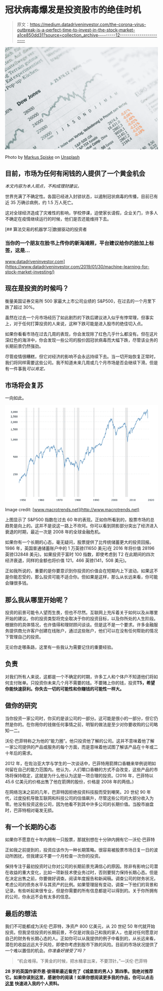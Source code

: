 # 冠状病毒爆发是投资股市的绝佳时机

> 原文：<https://medium.datadriveninvestor.com/the-corona-virus-outbreak-is-a-perfect-time-to-invest-in-the-stock-market-a1ce850dd31?source=collection_archive---------12----------------------->

![](img/44efc58fc7b59d95f1598a9532530418.png)

Photo by [Markus Spiske](https://unsplash.com/@markusspiske?utm_source=unsplash&utm_medium=referral&utm_content=creditCopyText) on [Unsplash](https://unsplash.com/s/photos/stock?utm_source=unsplash&utm_medium=referral&utm_content=creditCopyText)

## 目前，市场为任何有闲钱的人提供了一个黄金机会

*本文内容为本人观点，不构成理财建议。*

世界充满了不确定性。各国已经进入封锁状态，以遏制冠状病毒的传播，目前已有近 35 万确诊病例，约 1.5 万人死亡。

这对全球经济造成了灾难性的影响，学校停课，迫使家长请假，企业关门，许多人不确定在疫情继续运行的时候，他们是否还能维持下去。

[](https://www.datadriveninvestor.com/2019/01/30/machine-learning-for-stock-market-investing/) [## 算法交易的机器学习|数据驱动的投资者

### 当你的一个朋友在脸书上传你的新海滩照，平台建议给你的脸加上标签，这是…

www.datadriveninvestor.com](https://www.datadriveninvestor.com/2019/01/30/machine-learning-for-stock-market-investing/) 

## 现在是投资的时候吗？

衡量美国证券交易所 500 家最大上市公司业绩的 S&P500，在过去的一个月里下跌了超过 30%。

虽然在过去一个月市场经历了如此剧烈的下跌后建议进入似乎有悖常理，但事实上，对于任何打算投资的人来说，这种下跌可能是进入股市的绝佳切入点。

如果你看看市场在过去几周的表现，你会发现除了红色几乎什么都没有。但在这片深红色的海洋中，你会发现一些公司的股价因冠状病毒而大幅下跌，尽管该业务的长期前景仍然强劲。

尽管疫情很糟糕，但它对经济的影响不会永远持续下去。当一切开始恢复正常时，我们将同样需要这些公司。我不知道未来几周或几个月市场是否会继续下滑。但是有一件事我*可以肯定。*

## 市场将会复苏

一向如此。

![](img/b2b2e6b7776bc301591686a755653581.png)

Image credit: [www.macrotrends.net](http://www.macrotrends.net)

上图显示了 S&P500 指数在过去 60 年的表现。正如你所看到的，股票市场的总趋势是向上的。这并不是说这一路上不坎坷。你可以看到阴影部分突出了经济进入衰退的时期，最近一次是 2008 年的全球金融危机。

如果你有一个长期的心态，毫无疑问，股票提供了比传统储蓄更大的投资回报。1986 年，英国普通储蓄账户中的 1 万英镑(11650 美元)在 2016 年将价值 28196 英镑(32848 美元)。如果投资于富时 100 指数，即使考虑到 T2 在此期间的四次经济衰退，同样的金额也将价值 121，466 英镑(141，508 美元)。

正如我所说的，重要的是你要意识到你投资的价值会在短期内上下波动。如果这不是你能忍受的，那么投资可能不适合你。但如果是这样，那么从长远来看，你可能会赚很多钱。

## 那么我从哪里开始呢？

投资的前景可能令人望而生畏，但也不尽然。互联网上充斥着关于如何以及从哪里开始的建议。你的投资类型将完全取决于你的投资目标，以及你所处的人生阶段。根据你的具体情况，也许值得和理财顾问谈谈。但是这不是一个要求。许多金融服务提供商允许客户创建在线账户，通过这些账户，他们可以在没有任何帮助的情况下管理自己的投资。

无论你走哪条路，这里有一些我认为需要记住的重要经验。

## 负责

对我们所有人来说，这都是一个不确定的时期，许多工人和个体户不知道他们将如何支付账单。只投资你未来几个月不需要的钱。不要赌上你的钱，投资**T5，希望你能快速获利。你失去一切的可能性和你赚钱的可能性一样大。**

## 做你的研究

当你投资一家公司时，你买的是该公司的一部分。这可能是很小的一部分，但它仍然是你的。在你用你的钱做任何事情之前，明智的做法是至少对你要收购的公司略知一二。

沃伦·巴菲特称之为他的“能力圈”。他只投资他了解的公司。这并不意味着他了解一家公司提供的产品或服务的每个方面，而是意味着他试图了解该产品在十年或二十年后的需求。

2012 年，在佐治亚大学与学生的一次谈话中，巴菲特用箭牌口香糖来举例说明如何留在自己的能力范围内。他认为，人们嚼口香糖的方式不会改变，这些产品的市场将保持稳定，这就是为什么他认为这是一项合理的投资。(2016 年，巴菲特以 45.6 亿美元的价格出售了他在箭牌的股份，价格是 2008 年的两倍。)

在网络泡沫之前的几年，巴菲特因拒绝投资科技股而受到嘲笑。20 世纪 90 年代，过度投机导致互联网和科技公司的估值飙升，尽管这些公司的大部分收入为零。他没有投资这些公司，因为他看不到其中许多公司的长期价值。当股市崩盘时，巴菲特相对毫发无损。

## 有一个长期的心态

如果你不愿意在十年内拥有一只股票，那就别想在十分钟内拥有它—沃伦·巴菲特

正如我之前提到的，投资应该作为一种长期策略。很容易被股票市场日复一日的波动所困扰，但我建议不要一个月检查一次你的投资。

保持专注于最初投资时让你对公司的长期前景充满信心的原因。除非有影响公司潜在收益的重大变化，比如一项新技术使业务过时，否则要努力保持长期心态。但是在决定出售之前，你要做好调查。阅读年度报告和新闻稿。调查公司的财务状况，考虑公司的债务水平与其资产的比例。如果管理层有变动，调查一下他们的背景和记录。有些听起来很专业，但是你需要的所有信息都是可以得到的。关于你所拥有的公司，你永远不会有太多的信息。

## 最后的想法

我们不可能都成为沃伦·巴菲特，净资产 800 亿美元，从 20 世纪 50 年代就开始投资。但我坚信投资的长期前景，不仅是对我自己和我的家人，也是对任何愿意对自己的财务有长期心态的人。正如你可以从我提供的例子中看到的，从长远来看，潜在的收益远远大于风险，即使你考虑到股市下跌的风险。目前的市场状况提供了一个难以置信的机会。*你准备好接受了吗？*

> “机会难得。下黄金的时候，把水桶拿出来，不要顶针。”—沃伦·巴菲特

**28 岁的英国作家乔恩·彼得斯最近看完了《城堡里的男人》第四季。我绝对推荐它。如果你读到这里，感谢你的阅读！如果你想阅读更多我的作品，你可以点击** [**这里**](https://medium.com/@justaguywhowrites) **快速进入我的个人资料。**